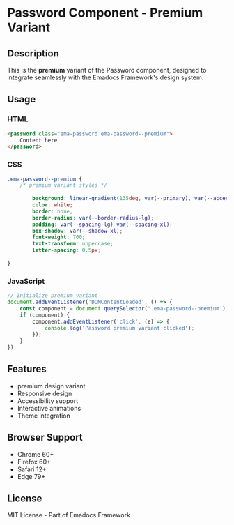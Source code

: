 # Password Component - Premium Variant

## Description
This is the **premium** variant of the Password component, designed to integrate seamlessly with the Emadocs Framework's design system.

## Usage

### HTML
```html
<password class="ema-password ema-password--premium">
    Content here
</password>
```

### CSS
```css
.ema-password--premium {
    /* premium variant styles */
    
        background: linear-gradient(135deg, var(--primary), var(--accent));
        color: white;
        border: none;
        border-radius: var(--border-radius-lg);
        padding: var(--spacing-lg) var(--spacing-xl);
        box-shadow: var(--shadow-xl);
        font-weight: 700;
        text-transform: uppercase;
        letter-spacing: 0.5px;
    
}
```

### JavaScript
```javascript
// Initialize premium variant
document.addEventListener('DOMContentLoaded', () => {
    const component = document.querySelector('.ema-password--premium');
    if (component) {
        component.addEventListener('click', (e) => {
            console.log('Password premium variant clicked');
        });
    }
});
```

## Features
- premium design variant
- Responsive design
- Accessibility support
- Interactive animations
- Theme integration

## Browser Support
- Chrome 60+
- Firefox 60+
- Safari 12+
- Edge 79+

## License
MIT License - Part of Emadocs Framework
